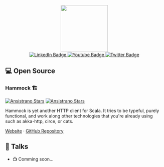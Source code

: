 <div id="header" align="center">
  <img src="https://media.giphy.com/media/lP8xu5t2DLGG045H8F/giphy.gif" width="150"/>

<div id="badges">
  <a href="https://www.linkedin.com/in/llfrometa/">
    <img src="https://img.shields.io/static/v1?label=linkedin&message=20.4k&color=blue&logoColor=white&logo=linkedin&style=for-the-badge" alt="LinkedIn Badge"/>
  </a>
  <a href="https://llfrometa89.github.io/">
    <img src="https://img.shields.io/badge/-Personal%20page-red?style=for-the-badge&logo=scala&logoColor=white" alt="Youtube Badge"/>
  </a>
  <a href="https://twitter.com/LivanFrometa">
    <img src="https://img.shields.io/badge/Twitter-blue?style=for-the-badge&logo=twitter&logoColor=white" alt="Twitter Badge"/>
  </a>
</div>
<img src="https://komarev.com/ghpvc/?username=llfrometa89&style=flat-square&color=blue" alt=""/>

</div>

## 💻 Open Source

### Hammock 🏗
[![Ansistrano Stars](https://img.shields.io/github/stars/pepegar/hammock?label=github%20stars&logo=github&style=for-the-badge)](https://github.com/pepegar/hammock)
[![Ansistrano Stars](https://img.shields.io/github/forks/pepegar/hammock?label=github%20stars&logo=github&style=for-the-badge)](https://github.com/pepegar/hammock)

Hammock is yet another HTTP client for Scala. It tries to be typeful, purely functional, and work along other technologies that you're already using such as akka-http, circe, or cats.

[Website](https://hammock.pepegar.com/) · [GitHub Repository](https://github.com/pepegar/hammock)

## 🎤 Talks
- 📺 Comming soon...

<!--
**llfrometa89/llfrometa89** is a ✨ _special_ ✨ repository because its `README.md` (this file) appears on your GitHub profile.

Here are some ideas to get you started:

- 🔭 I’m currently working on ...
- 🌱 I’m currently learning ...
- 👯 I’m looking to collaborate on ...
- 🤔 I’m looking for help with ...
- 💬 Ask me about ...
- 📫 How to reach me: ...
- 😄 Pronouns: ...
- ⚡ Fun fact: ...
-->

